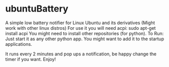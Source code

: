 ubuntuBattery
================

A simple low battery notifier for Linux Ubuntu and its derivatives  (Might work with other linux distros)
For use it you will need acpi: sudo apt-get install acpi
You might need to install other repositories (for python).
To Run:
Just start it as any other python app.
You might want to add it to the startup applications.

It runs every 2 minutes and pop ups a notification, be happy change the timer if you want.
Enjoy!
